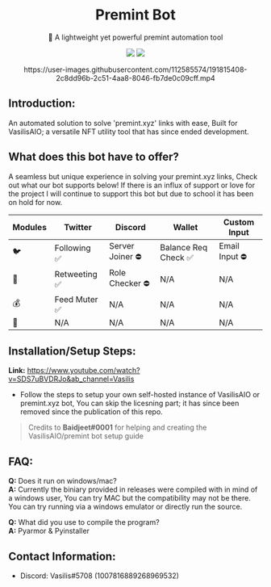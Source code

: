 <div align="center">
  <h1>Premint Bot</h1>
  <p>🚀 A lightweight yet powerful premint automation tool</p>
  <img src="https://img.shields.io/static/v1?message=reference&color=blue&style=for-the-badge&logo=micropython&label=python">
  <img src="https://img.shields.io/github/license/QIN2DIM/hcaptcha-challenger?style=for-the-badge">
  <br>
  <p>https://user-images.githubusercontent.com/112585574/191815408-2c8dd96b-2c51-4aa8-8046-fb7de0c09cff.mp4</p>
</div>

## Introduction:
An automated solution to solve 'premint.xyz' links with ease, Built for VasilisAIO; a versatile NFT utility tool that has since ended development. 

## What does this bot have to offer?
A seamless but unique experience in solving your premint.xyz links, Check out what our bot supports below! If there is an influx of support or love for the project I will continue to support this bot but due to school it has been on hold for now.

Modules | Twitter | Discord |  Wallet | Custom Input |
--- | --- | --- | --- | --- | 
🐦 | Followingㅤ✅ | Server Joiner ⛔ | Balance Req Check ✅ | Email Input ⛔
🤖 | Retweeting ✅ | Role Checker  ⛔ | N/A | N/A
💰 | Feed Muter ✅ | N/A | N/A | N/A
📩 | N/A | N/A | N/A | N/A


## Installation/Setup Steps:
**Link:** https://www.youtube.com/watch?v=SDS7uBVDRJo&ab_channel=Vasilis

* Follow the steps to setup your own self-hosted instance of VasilisAIO or premint.xyz bot, You can skip the licesning part; it has since been removed since the publication of this repo.
> Credits to **Baidjeet#0001** for helping and creating the VasilisAIO/premint bot setup guide

## FAQ:
**Q:** Does it run on windows/mac?
<br>
**A:** Currently the biniary provided in releases were compiled with in mind of a windows user, You can try MAC but the compatibility may not be there. You can try running via a windows emulator or directly run the source.

**Q:** What did you use to compile the program?
<br>
**A:** Pyarmor & Pyinstaller

## Contact Information:
* Discord: Vasilis#5708 (1007816889268969532)



